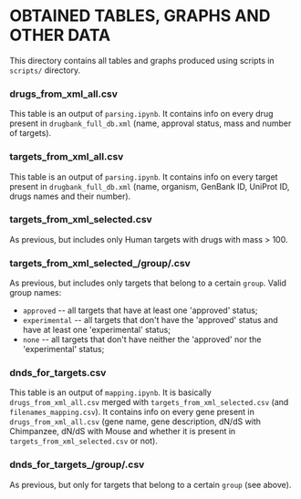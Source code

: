 # OBTAINED TABLES, GRAPHS AND OTHER DATA
This directory contains all tables and graphs produced using scripts in `scripts/` directory.

### drugs_from_xml_all.csv
This table is an output of `parsing.ipynb`. It contains info on every drug present in `drugbank_full_db.xml` (name, approval status, mass and number of targets). 

### targets_from_xml_all.csv
This table is an output of `parsing.ipynb`. It contains info on every target present in `drugbank_full_db.xml` (name, organism, GenBank ID, UniProt ID, drugs names and their number).

### targets_from_xml_selected.csv
As previous, but includes only Human targets with drugs with mass > 100. 

### targets_from_xml_selected_/group/.csv
As previous, but includes only targets that belong to a certain `group`. Valid group names: 
* `approved` -- all targets that have at least one 'approved' status;
* `experimental` -- all targets that don't have the 'approved' status and have at least one 'experimental' status;
* `none` -- all targets that don't have neither the 'approved' nor the 'experimental' status;

### dnds_for_targets.csv
This table is an output of `mapping.ipynb`. It is basically `drugs_from_xml_all.csv` merged with `targets_from_xml_selected.csv` (and `filenames_mapping.csv`). It contains info on every gene present in `drugs_from_xml_all.csv` (gene name, gene description, dN/dS with Chimpanzee, dN/dS with Mouse and whether it is present in `targets_from_xml_selected.csv` or not). 

### dnds_for_targets_/group/.csv
As previous, but only for targets that belong to a certain `group` (see above).
